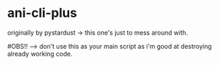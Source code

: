 # ani-cli-plus
originally by pystardust -> this one's just to mess around with.

#OBS!! --> don't use this as your main script as i'm good at destroying already working code.

